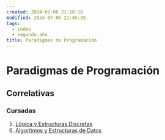 ```yaml
---
created: 2024-07-06 21:18:18
modified: 2024-07-06 21:45:35
tags:
  - index
  - segundo-año
title: Paradigmas de Programación
---
```


# Paradigmas de Programación

## Correlativas

### Cursadas

5. [Lógica y Estructuras Discretas](Lógica%20y%20Estructuras%20Discretas.md)
6. [Algoritmos y Estructuras de Datos](Algoritmos%20y%20Estructuras%20de%20Datos/Algoritmos%20y%20Estructuras%20de%20Datos.md)
